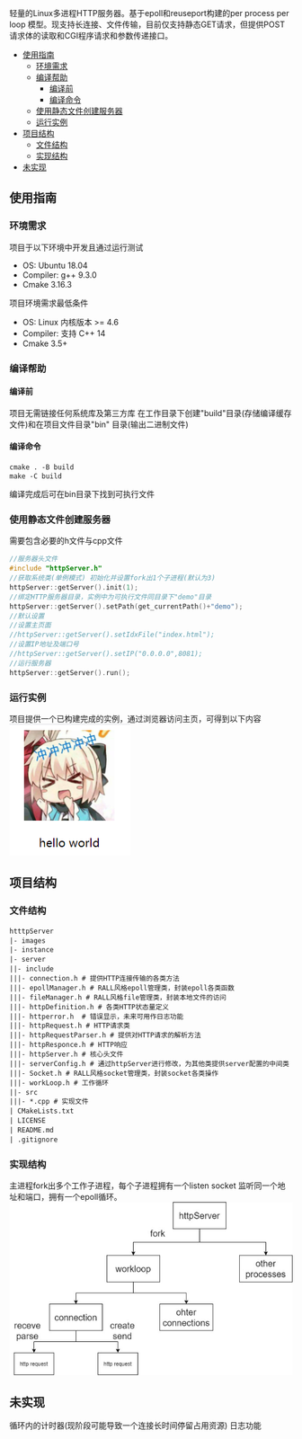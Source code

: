 轻量的Linux多进程HTTP服务器。基于epoll和reuseport构建的per process per loop 模型。现支持长连接、文件传输，目前仅支持静态GET请求，但提供POST请求体的读取和CGI程序请求和参数传递接口。

   * [使用指南](#使用指南)
      * [环境需求](#环境需求)
      * [编译帮助](#编译帮助)
         * [编译前](#编译前)
         * [编译命令](#编译命令)
      * [使用静态文件创建服务器](#使用静态文件创建服务器)
      * [运行实例](#运行实例)
   * [项目结构](#项目结构)
      * [文件结构](#文件结构)
      * [实现结构](#实现结构)
   * [未实现](#未实现)

## 使用指南

### 环境需求
 
项目于以下环境中开发且通过运行测试

- OS: Ubuntu 18.04
- Compiler: g++ 9.3.0
- Cmake 3.16.3

项目环境需求最低条件

- OS: Linux 内核版本 >= 4.6
- Compiler: 支持 C++ 14
- Cmake 3.5+

### 编译帮助

#### 编译前
项目无需链接任何系统库及第三方库
在工作目录下创建"build"目录(存储编译缓存文件)和在项目文件目录"bin" 目录(输出二进制文件)

#### 编译命令
``` shell 
cmake . -B build
make -C build
```
编译完成后可在bin目录下找到可执行文件

### 使用静态文件创建服务器
需要包含必要的h文件与cpp文件
``` cpp
//服务器头文件
#include "httpServer.h"
//获取系统类(单例模式) 初始化并设置fork出1个子进程(默认为3)
httpServer::getServer().init(1);
//绑定HTTP服务器目录，实例中为可执行文件同目录下"demo"目录
httpServer::getServer().setPath(get_currentPath()+"demo");
//默认设置
//设置主页面
//httpServer::getServer().setIdxFile("index.html");
//设置IP地址及端口号
//httpServer::getServer().setIP("0.0.0.0",8081);
//运行服务器
httpServer::getServer().run();
```

### 运行实例
项目提供一个已构建完成的实例，通过浏览器访问主页，可得到以下内容
![image](images/1.png)

## 项目结构

### 文件结构
``` txt
htttpServer
|- images
|- instance 
|- server
||- include
|||- connection.h # 提供HTTP连接传输的各类方法
|||- epollManager.h # RALL风格epoll管理类，封装epoll各类函数
|||- fileManager.h # RALL风格file管理类，封装本地文件的访问
|||- httpDefinition.h # 各类HTTP状态量定义
|||- httperror.h  # 错误显示，未来可用作日志功能
|||- httpRequest.h # HTTP请求类
|||- httpRequestParser.h # 提供对HTTP请求的解析方法
|||- httpResponce.h # HTTP响应
|||- httpServer.h # 核心头文件
|||- serverConfig.h # 通过httpServer进行修改，为其他类提供server配置的中间类
|||- Socket.h # RALL风格socket管理类，封装socket各类操作
|||- workLoop.h # 工作循环
||- src
|||- *.cpp # 实现文件
| CMakeLists.txt
| LICENSE
| README.md      
| .gitignore
```
### 实现结构

主进程fork出多个工作子进程，每个子进程拥有一个listen socket 监听同一个地址和端口，拥有一个epoll循环。
![image](images/2.jpg)

## 未实现

循环内的计时器(现阶段可能导致一个连接长时间停留占用资源)
日志功能